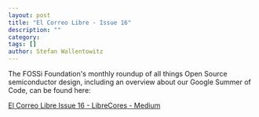 ```yaml
---
layout: post
title: "El Correo Libre - Issue 16"
description: ""
category:
tags: []
author: Stefan Wallentowitz
---
```


The FOSSi Foundation's monthly roundup of all things Open Source
semiconductor design, including an overview about our Google Summer of
Code, can be found here:

<script async src="https://static.medium.com/embed.js"></script><a class="m-story" href="https://medium.com/librecores/el-correo-libre-issue-16-3b1946cd3535">El Correo Libre Issue 16 - LibreCores - Medium</a>
